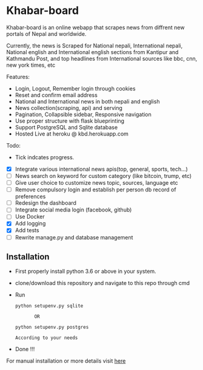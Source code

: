 # Khabar-board
Khabar-board is an online webapp that scrapes news from diffrent new portals of Nepal and worldwide.

Currently, the news is Scraped for National nepali,
International nepali, National english and International english sections from Kantipur and Kathmandu Post, and top headlines from International sources like bbc, cnn, new york times, etc

Features:

* Login, Logout, Remember login through cookies
* Reset and confirm email address
* National and International news in both nepali and english
* News collection(scraping, api) and serving
* Pagination, Collapsible sidebar, Responsive navigation
* Use proper structure with flask blueprinting
* Support PostgreSQL and Sqlite database
* Hosted Live at heroku @ kbd.herokuapp.com

Todo:
* Tick indcates progress.
- [x] Integrate various international news apis(top, general, sports, tech...)
- [ ] News search on keyword for custom category (like bitcoin, trump, etc)
- [ ] Give user choice to customize news topic, sources, language etc
- [ ] Remove compulsory login and establish per person db record of preferences
- [ ] Redesign the dashboard
- [ ] Integrate social media login (facebook, github)
- [ ] Use Docker
- [x] Add logging
- [x] Add tests
- [ ] Rewrite manage.py and database management

## Installation
* First properly install python 3.6 or above in your system.
* clone/download this repository and navigate to this repo through cmd
* Run

      python setupenv.py sqlite

             OR

      python setupenv.py postgres

      According to your needs

* Done !!!

For manual installation or more details visit [here](https://github.com/hemanta212/Khabar-board/tree/master/docs/manual_install.md)

